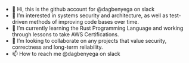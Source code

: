 - 👋 Hi, this is the github account for @dagbenyega on slack
- 👀 I’m interested in systems security and architecture, as well as test-driven methods of improving code bases over time.
- 🌱 I’m currently learning the Rust Programming Language and working through lessons to take AWS Certifications.
- 💞️ I’m looking to collaborate on any projects that value security, correctness and long-term reliability. 
- 📫 How to reach me @dagbenyega on slack

<!---
rv-david/rv-david is a ✨ special ✨ repository because its `README.md` (this file) appears on your GitHub profile.
You can click the Preview link to take a look at your changes.
--->
